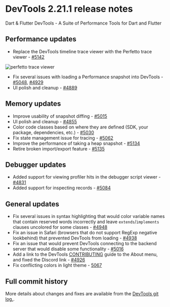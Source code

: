 # DevTools 2.21.1 release notes

Dart & Flutter DevTools - A Suite of Performance Tools for Dart and Flutter

## Performance updates

* Replace the DevTools timeline trace viewer with the Perfetto trace viewer - [#5142](https://github.com/flutter/devtools/pull/5142)

![perfetto trace viewer]({{site.url}}/tools/devtools/release-notes/images-2.21.1/image1.png "perfetto_trace_viewer")

* Fix several issues with loading a Performance snapshot into DevTools - [#5048](https://github.com/flutter/devtools/pull/5048), [#4929](https://github.com/flutter/devtools/pull/4929)
* UI polish and cleanup - [#4889](https://github.com/flutter/devtools/pull/4889)

## Memory updates

* Improve usability of snapshot diffing - [#5015](https://github.com/flutter/devtools/pull/5015)
* UI polish and cleanup - [#4855](https://github.com/flutter/devtools/pull/4855)
* Color code classes based on where they are defined (SDK, your package, dependencies, etc.) - [#5030](https://github.com/flutter/devtools/pull/5030)
* Fix state management issue for tracing - [#5062](https://github.com/flutter/devtools/pull/5062)
* Improve the performance of taking a heap snapshot - [#5134](https://github.com/flutter/devtools/pull/5134)
* Retire broken import/export feature - [#5135](https://github.com/flutter/devtools/pull/5135)

## Debugger updates

* Added support for viewing profiler hits in the debugger script viewer - [#4831](https://github.com/flutter/devtools/pull/4831)
* Added support for inspecting records - [#5084](https://github.com/flutter/devtools/pull/5084)

## General updates

* Fix several issues in syntax highlighting that would color variable names that contain reserved words incorrectly and leave `extends`/`implements` clauses uncolored for some classes - [#4948](https://github.com/flutter/devtools/pull/4948)
* Fix an issue in Safari (browsers that do not support RegExp negative lookbehind) that prevented DevTools from loading - [#4938](https://github.com/flutter/devtools/pull/4938)
* Fix an issue that would prevent DevTools connecting to the backend server that would disable some functionality - [#5016](https://github.com/flutter/devtools/pull/5016)
* Add a link to the DevTools [CONTRIBUTING](https://github.com/flutter/devtools/blob/master/CONTRIBUTING.md) guide to the About menu, and fixed the Discord link - [#4926](https://github.com/flutter/devtools/pull/4926)
* Fix conflicting colors in light theme - [5067](https://github.com/flutter/devtools/pull/5067)

## Full commit history
More details about changes and fixes are available from the
[DevTools git log.](https://github.com/flutter/devtools/commits/master).

